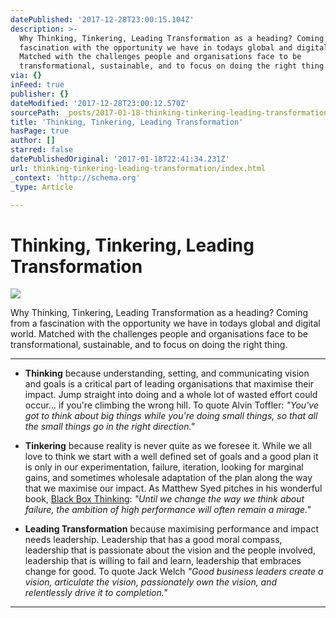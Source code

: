 ```yaml
---
datePublished: '2017-12-28T23:00:15.104Z'
description: >-
  Why Thinking, Tinkering, Leading Transformation as a heading? Coming from a
  fascination with the opportunity we have in todays global and digital world.
  Matched with the challenges people and organisations face to be
  transformational, sustainable, and to focus on doing the right thing.
via: {}
inFeed: true
publisher: {}
dateModified: '2017-12-28T23:00:12.570Z'
sourcePath: _posts/2017-01-18-thinking-tinkering-leading-transformation.md
title: 'Thinking, Tinkering, Leading Transformation'
hasPage: true
author: []
starred: false
datePublishedOriginal: '2017-01-18T22:41:34.231Z'
url: thinking-tinkering-leading-transformation/index.html
_context: 'http://schema.org'
_type: Article

---
```

# Thinking, Tinkering, Leading Transformation
![](https://the-grid-user-content.s3-us-west-2.amazonaws.com/02cd2563-a198-4d8d-a414-bc07516a1a0b.jpg)

Why Thinking, Tinkering, Leading Transformation as a heading? Coming from a fascination with the opportunity we have in todays global and digital world. Matched with the challenges people and organisations face to be transformational, sustainable, and to focus on doing the right thing.

---

* **Thinking** because understanding, setting, and communicating vision and goals is a critical part of leading organisations that maximise their impact. Jump straight into doing and a whole lot of wasted effort could occur... if you're climbing the wrong hill. To quote Alvin Toffler: _"You've got to think about big things while you're doing small things, so that all the small things go in the right direction."_

* **Tinkering** because reality is never quite as we foresee it. While we all love to think we start with a well defined set of goals and a good plan it is only in our experimentation, failure, iteration, looking for marginal gains, and sometimes wholesale adaptation of the plan along the way that we maximise our impact. As Matthew Syed pitches in his wonderful book, [Black Box Thinking][0]: _"Until we change the way we think about failure, the ambition of high performance will often remain a mirage."_

* **Leading Transformation** because maximising performance and impact needs leadership. Leadership that has a good moral compass, leadership that is passionate about the vision and the people involved, leadership that is willing to fail and learn, leadership that embraces change for good. To quote Jack Welch _"Good business leaders create a vision, articulate the vision, passionately own the vision, and relentlessly drive it to completion."_

---



[0]: http://www.matthewsyed.co.uk/books/